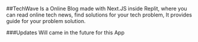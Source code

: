 ##TechWave
Is a Online Blog made with Next.JS inside Replit, where you can read online tech news, find solutions
for your tech problem, It provides guide for your problem solution.

###Updates Will came in the future for this App